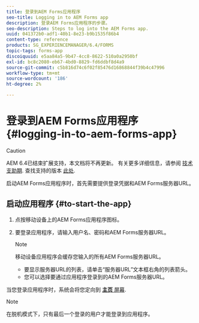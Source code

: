 ```yaml
---
title: 登录到AEM Forms应用程序
seo-title: Logging in to AEM Forms app
description: 登录AEM Forms应用程序的步骤。
seo-description: Steps to log into the AEM Forms app.
uuid: 041372b0-adf1-40b1-8e23-b9b1535f86b4
content-type: reference
products: SG_EXPERIENCEMANAGER/6.4/FORMS
topic-tags: forms-app
discoiquuid: e5aa84a5-9b47-4cc8-8622-510a0a2950bf
exl-id: bc8c2080-eb67-4bd0-8829-fd6ddbf8d4a9
source-git-commit: c5b816d74c6f02f85476d16868844f39b4c47996
workflow-type: tm+mt
source-wordcount: '186'
ht-degree: 2%

---
```


# 登录到AEM Forms应用程序 {#logging-in-to-aem-forms-app}

>[!CAUTION]
>
>AEM 6.4已结束扩展支持，本文档将不再更新。 有关更多详细信息，请参阅 [技术支助期](https://helpx.adobe.com/cn/support/programs/eol-matrix.html). 查找支持的版本 [此处](https://experienceleague.adobe.com/docs/).

启动AEM Forms应用程序时，首先需要提供登录凭据和AEM Forms服务器URL。

## 启动应用程序 {#to-start-the-app}

1. 点按移动设备上的AEM Forms应用程序图标。
1. 要登录应用程序，请输入用户名、密码和AEM Forms服务器URL。

   >[!NOTE]
   >
   >移动设备应用程序会缓存您输入的所有AEM Forms服务器URL。
   >
   >* 要显示服务器URL的列表，请单击“服务器URL”文本框右角的列表箭头。
   >* 您可以选择要通过应用程序登录到的AEM Forms服务器URL。


当您登录应用程序时，系统会将您定向到 [**主页** 屏幕](/help/forms/using/home-screen.md).

>[!NOTE]
>
>在脱机模式下，只有最后一个登录的用户才能登录到应用程序。
